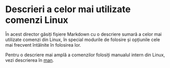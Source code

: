 # Descrieri a celor mai utilizate comenzi Linux

În acest director găsiți fișiere Markdown cu o descriere sumară a celor mai
utilizate comenzi din Linux, în special modurile de folosire și opțiunile cele
mai frecvent întâlnite în folosirea lor.

Pentru o descriere mai amplă a comenzilor folosiți manualul intern din Linux, vezi
descrierea în [man](man.md).